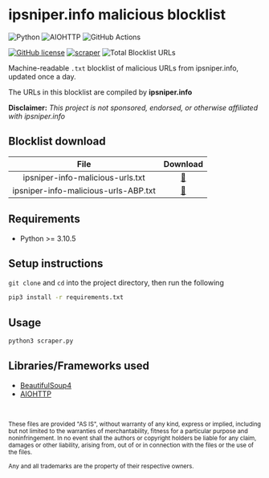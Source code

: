 # ipsniper.info malicious blocklist

![Python](https://img.shields.io/badge/Python-FFD43B?style=for-the-badge&logo=python&logoColor=blue)
![AIOHTTP](https://img.shields.io/badge/AIOHTTP-2C5BB4?style=for-the-badge&logo=aiohttp&logoColor=white)
![GitHub Actions](https://img.shields.io/badge/GitHub_Actions-2088FF?style=for-the-badge&logo=github-actions&logoColor=white)

[![GitHub license](https://img.shields.io/badge/LICENSE-BSD--3--CLAUSE-GREEN?style=for-the-badge)](LICENSE)
[![scraper](https://img.shields.io/github/workflow/status/elliotwutingfeng/ipsniper-info-malicious/scraper?label=SCRAPER&style=for-the-badge)](https://github.com/elliotwutingfeng/ipsniper-info-malicious/actions/workflows/scraper.yml)
<img src="https://img.shields.io/tokei/lines/github/elliotwutingfeng/ipsniper-info-malicious?label=Total%20Blocklist%20URLS&style=for-the-badge" alt="Total Blocklist URLs"/>

Machine-readable `.txt` blocklist of malicious URLs from ipsniper.info, updated once a day.

The URLs in this blocklist are compiled by **ipsniper.info**

**Disclaimer:** _This project is not sponsored, endorsed, or otherwise affiliated with ipsniper.info_

## Blocklist download

| File | Download |
|:-:|:-:|
| ipsniper-info-malicious-urls.txt | [:floppy_disk:](ipsniper-info-malicious-urls.txt?raw=true) |
| ipsniper-info-malicious-urls-ABP.txt | [:floppy_disk:](ipsniper-info-malicious-urls-ABP.txt?raw=true) |

## Requirements

-   Python >= 3.10.5

## Setup instructions

`git clone` and `cd` into the project directory, then run the following

```bash
pip3 install -r requirements.txt
```

## Usage

```bash
python3 scraper.py
```

## Libraries/Frameworks used

-   [BeautifulSoup4](https://beautiful-soup-4.readthedocs.io)
-   [AIOHTTP](https://docs.aiohttp.org/en/stable)

&nbsp;

<sup>These files are provided "AS IS", without warranty of any kind, express or implied, including but not limited to the warranties of merchantability, fitness for a particular purpose and noninfringement. In no event shall the authors or copyright holders be liable for any claim, damages or other liability, arising from, out of or in connection with the files or the use of the files.</sup>

<sub>Any and all trademarks are the property of their respective owners.</sub>
